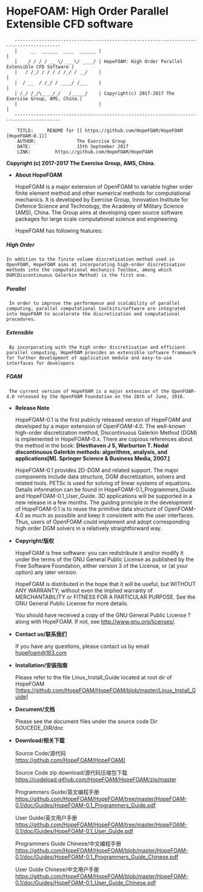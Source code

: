 

# HopeFOAM:  High Order Parallel Extensible CFD software

       ---------------------------------------------------------------------------------------
       |     __  ______  ____  ______ |                                                       |
       |    / / / / __ \/ __ \/ ____/ | HopeFOAM: High Order Parallel Extensible CFD Software |
       |   / /_/ / / / / /_/ / __/    |                                                       |
       |  / __  / /_/ / ____/ /___    |                                                       |
       | /_/ /_/\____/_/   /_____/    | Copyright(c) 2017-2017 The Exercise Group, AMS, China.|
       |                              |                                                       |
       ---------------------------------------------------------------------------------------
        
        TITLE:     README for [[ https://github.com/HopeFOAM/HopeFOAM [HopeFOAM-0.1]]
        AUTHOR:               The Exercise Group
        DATE:                 15th September 2017
        LINK:         https://github.com/HopeFOAM/HopeFOAM

  **Copyright (c) 2017-2017 The Exercise Group, AMS, China.**

* **About HopeFOAM**

  HopeFOAM is a major extension of OpenFOAM to variable higher order finite element method and other numerical methods for computational mechanics. It is developed by Exercise Group, Innovation Institute for Defence Science and Technology, the Academy of Military Science (AMS), China. The Group aims at developing open source software packages for large scale computational science and engineering.

  HopeFOAM has following features:   

##### High Order
    
    In addition to the finite volume discretisation method used in OpenFOAM, HopeFOAM aims at incorporating high-order discretisation methods into the computational mechanics Toolbox, among which DGM(Discontinuous Galerkin Method) is the first one.
       
##### Parallel 
    
     In order to improve the performance and scalability of parallel computing, parallel computational toolkits/software are integrated into HopeFOAM to accelerate the discretization and computational procedures.
  
##### Extensible
    
     By incorporating with the high order discretisation and efficient parallel computing, HopeFOAM provides an extensible software framework for further development of application module and easy-to-use interfaces for developers
  
##### FOAM
    
     The current version of HopeFOAM is a major extension of the OpenFOAM-4.0 released by the OpenFOAM Foundation on the 28th of June, 2016.

* **Release Note**

  HopeFOAM-0.1 is the first publicly released version of HopeFOAM and developed by a major extension of OpenFOAM-4.0. The well-known high-order discretization method, Discontinuous Galerkin Method (DGM) is implemented in HopeFOAM-0.x. There are copious references about the method in the book: __[Hesthaven J S, Warburton T. Nodal discontinuous Galerkin methods: algorithms, analysis, and applications[M]. Springer Science & Business Media, 2007.]__ 

  HopeFOAM-0.1 provides 2D-DGM and related support. The major components include data structure, DGM discretization, solvers and related tools. PETSc is used for solving of linear systems of equations. Details information can be found in HopeFOAM-0.1_Programmers_Guide and HopeFOAM-0.1_User_Guide. 3D applications will be supported in a new release in a few months. 
The guiding principle in the development of HopeFOAM-0.1 is to reuse the primitive data structure of OpenFOAM-4.0 as much as possible and keep it consistent with the user interfaces. Thus, users of OpenFOAM could implement and adopt corresponding high order DGM solvers in a relatively straightforward way. 

  
* **Copyright/版权**

  HopeFOAM is free software: you can redistribute it and/or modify it
  under the terms of the GNU General Public License as published by the
  Free Software Foundation, either version 3 of the License, or (at your
  option) any later version.
  
  HopeFOAM is distributed in the hope that it will be useful, but
  WITHOUT ANY WARRANTY; without even the implied warranty of
  MERCHANTABILITY or FITNESS FOR A PARTICULAR PURPOSE.  See the GNU
  General Public License for more details.
  
  You should have received a copy of the GNU General Public License
 ?along with HopeFOAM.  If not, see <http://www.gnu.org/licenses/>.

* **Contact us/联系我们**

  If you have any questions, please contact us by email <hopefoam@163.com>

* **Installation/安装指南** 

  Please refer to the file Linux_Install_Guide located at root dir of HopeFOAM 
  [https://github.com/HopeFOAM/HopeFOAM/blob/master/Linux_Install_Guide]
  
* **Document/文档**

  Please see the document files under the source code Dir SOUCEDE_DIR/doc

* **Download/相关下载**

    Source Code/源代码  
    https://github.com/HopeFOAM/HopeFOAM]   
  
    Source Code zip download/源代码压缩包下载  
    https://codeload.github.com/HopeFOAM/HopeFOAM/zip/master
  
    Programmers Guide/英文编程手册  
    https://github.com/HopeFOAM/HopeFOAM/tree/master/HopeFOAM-0.1/doc/Guides/HopeFOAM-0.1_Programmers_Guide.pdf 
  
    User Guide/英文用户手册   
    https://github.com/HopeFOAM/HopeFOAM/tree/master/HopeFOAM-0.1/doc/Guides/HopeFOAM-0.1_User_Guide.pdf   
  
    Programmers Guide Chinese/中文编程手册   
    https://github.com/HopeFOAM/HopeFOAM/blob/master/HopeFOAM-0.1/doc/Guides/HopeFOAM-0.1_Programmers_Guide_Chinese.pdf
  
    User Guide Chinese/中文用户手册   
    https://github.com/HopeFOAM/HopeFOAM/blob/master/HopeFOAM-0.1/doc/Guides/HopeFOAM-0.1_User_Guide_Chinese.pdf
  
